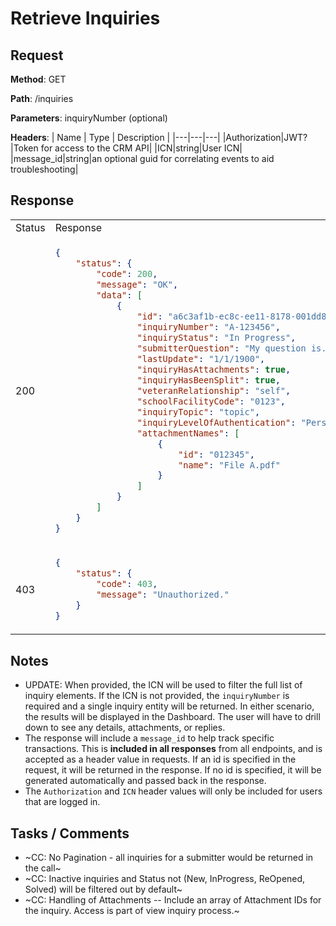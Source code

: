 # Retrieve Inquiries

## Request

**Method**: GET

**Path**: /inquiries

**Parameters**:
inquiryNumber (optional)

**Headers**:
| Name | Type | Description |
|---|---|---|
|Authorization|JWT?|Token for access to the CRM API|
|ICN|string|User ICN|
|message_id|string|an optional guid for correlating events to aid troubleshooting|

## Response

<table>
<tr>
<td> Status </td> <td> Response </td>
</tr>
<tr>
<td> 200 </td>
<td>

```json
{ 
    "status": { 
        "code": 200, 
        "message": "OK", 
        "data": [
            {
                "id": "a6c3af1b-ec8c-ee11-8178-001dd804e106",
                "inquiryNumber": "A-123456",
                "inquiryStatus": "In Progress",
                "submitterQuestion": "My question is... ",
                "lastUpdate": "1/1/1900",
                "inquiryHasAttachments": true,
                "inquiryHasBeenSplit": true,
                "veteranRelationship": "self",
                "schoolFacilityCode": "0123",
                "inquiryTopic": "topic",
                "inquiryLevelOfAuthentication": "Personal",
                "attachmentNames": [
                    {
                        "id": "012345", 
                        "name": "File A.pdf"
                    }
                ]
            }
        ] 
    }
}
```

</td>
</tr>
<tr>
<td> 403 </td>
<td>

```json
{
    "status": {
        "code": 403,
        "message": "Unauthorized."
    }
}
```

</td>
</tr>
</table>

## Notes

* UPDATE: When provided, the ICN will be used to filter the full list of inquiry elements. If the ICN is not provided, the `inquiryNumber` is required and a single inquiry entity will be returned. In either scenario, the results will be displayed in the Dashboard. The user will have to drill down to see any details, attachments, or replies.
* The response will include a `message_id` to help track specific transactions. This is __**included in all responses**__ from all endpoints, and is accepted as a header value in requests. If an id is specified in the request, it will be returned in the response. If no id is specified, it will be generated automatically and passed back in the response.
* The `Authorization` and `ICN` header values will only be included for users that are logged in.
 
## Tasks / Comments

* ~CC: No Pagination - all inquiries for a submitter would be returned in the call~
* ~CC: Inactive inquiries and Status not (New, InProgress, ReOpened, Solved) will be filtered out by default~
* ~CC: Handling of Attachments -- Include an array of Attachment IDs for the inquiry.  Access is part of view inquiry process.~

